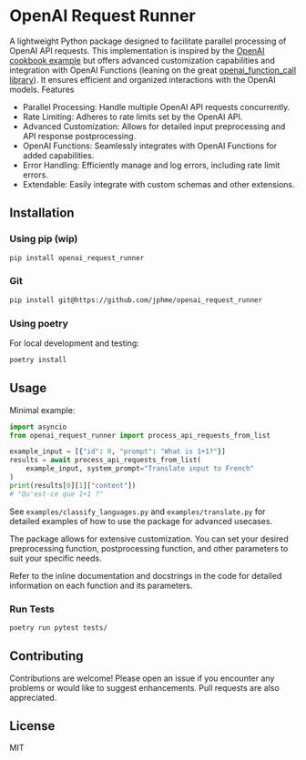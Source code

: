 # OpenAI Request Runner

A lightweight Python package designed to facilitate parallel processing of OpenAI API requests. This implementation is inspired by the [OpenAI cookbook example](https://github.com/openai/openai-cookbook/blob/main/examples/api_request_parallel_processor.py) but offers advanced customization capabilities and integration with OpenAI Functions (leaning on the great [openai_function_call library](https://github.com/jxnl/openai_function_call)). It ensures efficient and organized interactions with the OpenAI models.
Features

* Parallel Processing: Handle multiple OpenAI API requests concurrently.
* Rate Limiting: Adheres to rate limits set by the OpenAI API.
* Advanced Customization: Allows for detailed input preprocessing and API response postprocessing.
* OpenAI Functions: Seamlessly integrates with OpenAI Functions for added capabilities.
* Error Handling: Efficiently manage and log errors, including rate limit errors.
* Extendable: Easily integrate with custom schemas and other extensions.

## Installation
### Using pip (wip)

```bash
pip install openai_request_runner
```

### Git

```bash
pip install git@https://github.com/jphme/openai_request_runner
```
### Using poetry

For local development and testing:

```bash
poetry install
```
## Usage

Minimal example:
```python
import asyncio
from openai_request_runner import process_api_requests_from_list

example_input = [{"id": 0, "prompt": "What is 1+1?"}]
results = await process_api_requests_from_list(
    example_input, system_prompt="Translate input to French"
)
print(results[0][1]["content"])
# "Qu'est-ce que 1+1 ?"
```

See `examples/classify_languages.py` and `examples/translate.py` for detailed examples of how to use the package for advanced usecases.


The package allows for extensive customization. You can set your desired preprocessing function, postprocessing function, and other parameters to suit your specific needs.

Refer to the inline documentation and docstrings in the code for detailed information on each function and its parameters.

### Run Tests

```bash
poetry run pytest tests/
``````

## Contributing

Contributions are welcome! Please open an issue if you encounter any problems or would like to suggest enhancements. Pull requests are also appreciated.

## License

MIT